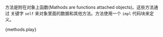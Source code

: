 方法是附在对象上函数(Mathods are functions attached objects)。这些方法通过
关键字 `self` 来对象里面的数据和其他方法。方法使用一个 `impl` 代码块来定义。

{methods.play}
